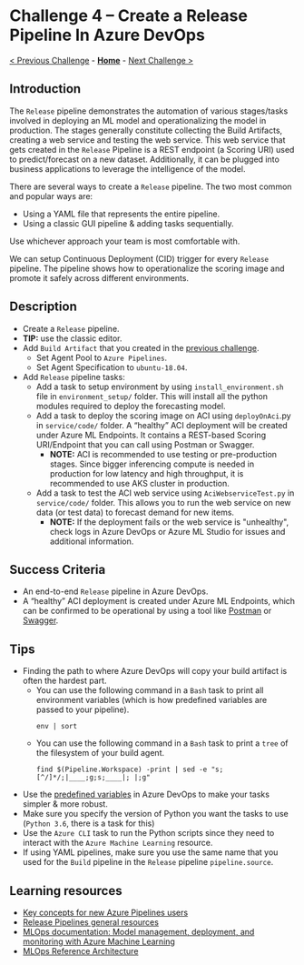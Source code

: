 # Challenge 4 – Create a Release Pipeline In Azure DevOps

[< Previous Challenge](./Challenge-03.md) - **[Home](../README.md)** - [Next Challenge >](./Challenge-05.md)

## Introduction

The `Release` pipeline demonstrates the automation of various stages/tasks involved in deploying an ML model and operationalizing the model in production. The stages generally constitute collecting the Build Artifacts, creating a web service and testing the web service. This web service that gets created in the `Release` Pipeline is a REST endpoint (a Scoring URI) used to predict/forecast on a new dataset. Additionally, it can be plugged into business applications to leverage the intelligence of the model.

There are several ways to create a `Release` pipeline. The two most common and popular ways are: 
-   Using a YAML file that represents the entire pipeline.
-   Using a classic GUI pipeline & adding tasks sequentially.

Use whichever approach your team is most comfortable with.

We can setup Continuous Deployment (CID) trigger for every `Release` pipeline. The pipeline shows how to operationalize the scoring image and promote it safely across different environments.

## Description

- Create a `Release` pipeline.
 - **TIP:** use the classic editor.
- Add `Build Artifact` that you created in the [previous challenge](03-BuildPipeline.md).
  - Set Agent Pool to `Azure Pipelines`.
  - Set Agent Specification to `ubuntu-18.04`.
- Add `Release` pipeline tasks:
  - Add a task to setup environment by using `install_environment.sh` file in `environment_setup/` folder. This will install all the python modules required to deploy the forecasting model.
  - Add a task to deploy the scoring image on ACI using `deployOnAci`.py in `service/code/` folder. A “healthy” ACI deployment will be created under Azure ML Endpoints. It contains a REST-based Scoring URI/Endpoint that you can call using Postman or Swagger. 
    - **NOTE:** ACI is recommended to use testing or pre-production stages. Since bigger inferencing compute is needed in production for low latency and high throughput, it is recommended to use AKS cluster in production.
  - Add a task to test the ACI web service using `AciWebserviceTest.py` in `service/code/` folder. This allows you to run the web service on new data (or test data) to forecast demand for new items. 
    - **NOTE:** If the deployment fails or the web service is "unhealthy", check logs in Azure DevOps or Azure ML Studio for issues and additional information.
 
## Success Criteria

- An end-to-end `Release` pipeline in Azure DevOps.
- A “healthy” ACI deployment is created under Azure ML Endpoints, which can be confirmed to be operational by using a tool like [Postman](https://www.postman.com) or [Swagger](https://swagger.io).

## Tips

- Finding the path to where Azure DevOps will copy your build artifact is often the hardest part.
  - You can use the following command in a `Bash` task to print all environment variables (which is how predefined variables are passed to your pipeline).
    ```shell
    env | sort
    ```
  - You can use the following command in a `Bash` task to print a `tree` of the filesystem of your build agent.
    ```shell
    find $(Pipeline.Workspace) -print | sed -e "s;[^/]*/;|____;g;s;____|; |;g"
    ```
- Use the [predefined variables](https://docs.microsoft.com/en-us/azure/devops/pipelines/release/variables?view=azure-devops&tabs=batch) in Azure DevOps to make your tasks simpler & more robust.
- Make sure you specify the version of Python you want the tasks to use (`Python 3.6`, there is a task for this)
- Use the `Azure CLI` task to run the Python scripts since they need to interact with the `Azure Machine Learning` resource.
- If using YAML pipelines, make sure you use the same name that you used for the `Build` pipeline in the `Release` pipeline `pipeline.source`.

## Learning resources

- [Key concepts for new Azure Pipelines users](<https://docs.microsoft.com/en-us/azure/devops/pipelines/get-started/key-pipelines-concepts?view=azure-devops>)
- [Release Pipelines general resources](https://docs.microsoft.com/en-us/azure/devops/pipelines/release/?view=azure-devops)
- [MLOps documentation: Model management, deployment, and monitoring with Azure Machine Learning](<https://docs.microsoft.com/en-us/azure/machine-learning/concept-model-management-and-deployment>)
- [MLOps Reference Architecture](<https://docs.microsoft.com/en-us/azure/architecture/reference-architectures/ai/mlops-python>)
